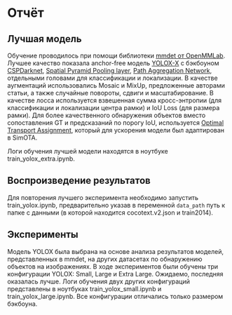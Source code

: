 # Отчёт

## Лучшая модель

Обучение проводилось при помощи библиотеки [mmdet от OpenMMLab](https://mmdetection.readthedocs.io/en/latest/).
Лучшее качество показала anchor-free модель [YOLOX-X](https://arxiv.org/pdf/2107.08430.pdf) с бэкбоуном
[CSPDarknet](https://arxiv.org/pdf/2004.10934v1.pdf), [Spatial Pyramid Pooling layer](https://arxiv.org/pdf/1406.4729.pdf),
[Path Aggregation Network](https://arxiv.org/pdf/1803.01534.pdf), отдельными головами для классификации и локализации.
В качестве аугментаций использовались Mosaic и MixUp, предложенные авторами статьи,  а также случайные повороты, сдвиги и
масштабирование. В качестве лосса используется взвешенная сумма кросс-энтропии (для классификации и локализации центра рамки) и
IoU Loss (для размера рамки). Для более качественного обнаружения объектов вместо сопоставления 
GT и предсказаний по порогу IoU, используется [Optimal Transport Assignment](https://arxiv.org/pdf/2103.14259.pdf),
который для ускорения модели был адаптирован в SimOTA.

Логи обучения лучшей модели находятся в ноутбуке train_yolox_extra.ipynb.

## Воспроизведение результатов

Для повторения лучшего эксперимента необходимо запустить train_yolox.ipynb, предварительно указав в переменной
`data_path` путь к папке с данными (в которой находится cocotext.v2.json и train2014).

## Эксперименты

Модель YOLOX была выбрана на основе анализа результатов моделей, представленных в mmdet, на других датасетах по
обнаружению объектов на изображениях. В ходе экспериментов были обучены три конфигурации YOLOX: Small, Large и Extra
Large. Ожидаемо, последняя оказалась лучше. Логи обучения двух других конфигураций представлены в ноутбуках
train_yolox_small.ipynb и train_yolox_large.ipynb. Все конфигурации отличались только размером бэкбоуна.


